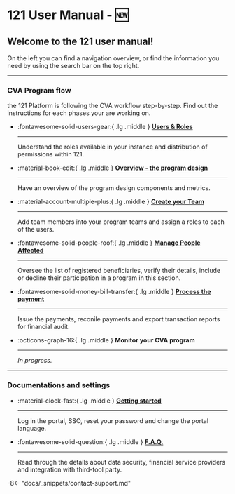 # 121 User Manual - 🆕


<!-- markdownlint-disable-next-line no-trailing-punctuation -->
## Welcome to the 121 user manual!

On the left you can find a navigation overview, or find the information you need by using the search bar on the top right.


---

### CVA Program flow

the 121 Platform is following the CVA workflow step-by-step. Find out the instructions for each phases your are working on.

<!-- markdownlint-disable-next-line no-inline-html -->
<div class="grid cards" markdown>

- :fontawesome-solid-users-gear:{ .lg .middle } [__Users & Roles__](./users/description-roles.md)

    ---

    Understand the roles available in your instance and distribution of permissions within 121.


- :material-book-edit:{ .lg .middle } [__Overview  - the program design__](./design/design.md)

    ---

    Have an overview of the program design components and metrics.


- :material-account-multiple-plus:{ .lg .middle } [__Create your Team__](./team/team-page.md)

    ---

    Add team members into your program teams and assign a roles to each of the users.


- :fontawesome-solid-people-roof:{ .lg .middle } [__Manage People Affected__](./registration/people-affected-page.md)

    ---

    Oversee the list of registered beneficiaries, verify their details, include or decline their participation in a program in this section.

- :fontawesome-solid-money-bill-transfer:{ .lg .middle } [__Process the payment__](./payment/payment.md)

    ---

    Issue the payments, reconile payments and export transaction reports for financial audit.

- :octicons-graph-16:{ .lg .middle } __Monitor your CVA program__

    ---

    *In progress.*

</div>

<!-- You can also change the language on the top right. -->


---

### Documentations and settings

<!-- markdownlint-disable-next-line no-inline-html -->
<div class="grid cards" markdown>

- :material-clock-fast:{ .lg .middle } [__Getting started__](./general/logging-in.md)

    ---

    Log in the portal, SSO, reset your password and change the portal language.

- :fontawesome-solid-question:{ .lg .middle } [__F.A.Q.__](./faq/index.md)

    ---

    Read through the details about data security, financial service providers and integration with third-tool party.

</div>

-8<- "docs/_snippets/contact-support.md"
